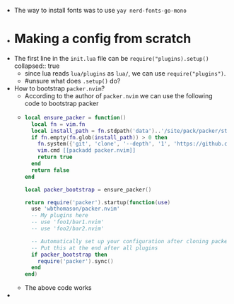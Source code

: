 - The way to install fonts was to use `yay nerd-fonts-go-mono `
- # Making a config from scratch
- The first line in the `init.lua` file can be `require("plugins).setup()`
  collapsed:: true
	- since lua reads `lua/plugins` as `lua/`, we can use `require("plugins")`.
	- #unsure what does `.setup()` do?
- How to bootstrap `packer.nvim`?
	- According to the author of `packer.nvim` we can use the following code to bootstrap packer
	- ```lua
	  local ensure_packer = function()
	    local fn = vim.fn
	    local install_path = fn.stdpath('data')..'/site/pack/packer/start/packer.nvim'
	    if fn.empty(fn.glob(install_path)) > 0 then
	      fn.system({'git', 'clone', '--depth', '1', 'https://github.com/wbthomason/packer.nvim', install_path})
	      vim.cmd [[packadd packer.nvim]]
	      return true
	    end
	    return false
	  end
	  
	  local packer_bootstrap = ensure_packer()
	  
	  return require('packer').startup(function(use)
	    use 'wbthomason/packer.nvim'
	    -- My plugins here
	    -- use 'foo1/bar1.nvim'
	    -- use 'foo2/bar2.nvim'
	  
	    -- Automatically set up your configuration after cloning packer.nvim
	    -- Put this at the end after all plugins
	    if packer_bootstrap then
	      require('packer').sync()
	    end
	  end)
	  ```
	- The above code works
-